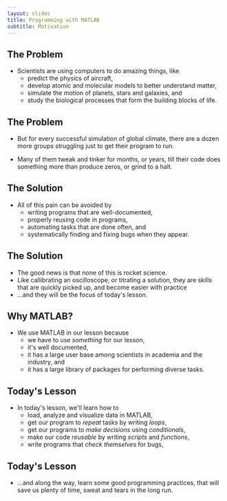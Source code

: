 ```yaml
---
layout: slides
title: Programming with MATLAB
subtitle: Motivation
---
```


## The Problem

- Scientists are using computers to do amazing things, like
    - predict the physics of aircraft,
    - develop atomic and molecular models to better understand matter,
    - simulate the motion of planets, stars and galaxies, and
    - study the biological processes that form the building blocks of life.

## The Problem

- But for every successful simulation of global climate, there are a dozen
more groups struggling just to get their program to run.

- Many of them tweak and tinker for months, or years,
till their code does something more than produce zeros, or grind to a halt.

## The Solution

- All of this pain can be avoided by
    - writing programs that are well-documented,
    - properly reusing code in programs,
    - automating tasks that are done often, and
    - systematically finding and fixing bugs when they appear.

## The Solution

- The good news is that none of this is rocket science.
- Like callibrating an oscilloscope, or titrating a solution, they are
skills that are quickly picked up, and become easier with practice
- ...and they will be the focus of today's lesson.

## Why MATLAB?

- We use MATLAB in our lesson because
    - we have to use *something* for our lesson,
    - it's well documented,
    - it has a large user base among scientists in academia and the industry, and
    - it has a large library of packages for performing diverse tasks.

## Today's Lesson

- In today's lesson, we'll learn how to
    - load, analyze and visualize data in MATLAB,
    - get our program to *repeat* tasks by writing *loops*,
    - get our programs to *make decisions* using *conditionals*,
    - make our code *reusable* by writing *scripts* and *functions*,
    - write programs that *check themselves* for bugs,

## Today's Lesson

- ...and along the way, learn some good programming practices, that will save us
plenty of time, sweat and tears in the long run.
